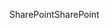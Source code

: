<span data-ttu-id="f0501-101">SharePoint</span><span class="sxs-lookup"><span data-stu-id="f0501-101">SharePoint</span></span>